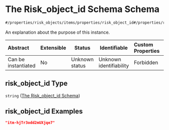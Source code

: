 # The Risk_object_id Schema Schema

```txt
#/properties/risk_objects/items/properties/risk_object_id#/properties/risk_objects/items/properties/risk_object_id
```

An explanation about the purpose of this instance.


| Abstract            | Extensible | Status         | Identifiable            | Custom Properties | Additional Properties | Access Restrictions | Defined In                                                                  |
| :------------------ | ---------- | -------------- | ----------------------- | :---------------- | --------------------- | ------------------- | --------------------------------------------------------------------------- |
| Can be instantiated | No         | Unknown status | Unknown identifiability | Forbidden         | Allowed               | none                | [quotes.schema.json\*](../../out/quotes.schema.json "open original schema") |

## risk_object_id Type

`string` ([The Risk_object_id Schema](quotes-properties-the-risk_objects-schema-the-items-schema-properties-the-risk_object_id-schema.md))

## risk_object_id Examples

```json
"itm-hjTr3odd2mUXjqe7"
```
